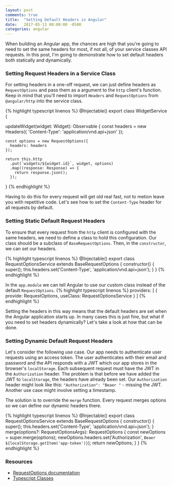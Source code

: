 ```yaml
---
layout: post
comments: true
title:  "Setting Default Headers in Angular"
date:   2017-05-13 00:00:00 -0500
categories: angular
---
```


When building an Angular app, the chances are high that you're going to 
need to set the same headers for most, if not all, of your service 
classes API requests. In this post, I'm going to demonstrate how to set
default headers both statically and dynamically.

### Setting Request Headers in a Service Class ###
For setting headers in a one-off request, we can just define headers as
`RequestOptions` and pass them as a argument to the `http` client's function. Keep in
mind that you'll need to import `Headers` and `RequestOptions` from `@angular/http`
into the service class.

{% highlight typescript linenos %}
@Injectable()
export class WidgetService {

  updateWidget(widget: Widget): Observable<Widget> {
    const headers = new Headers({
      'Content-Type': 'application/vnd.api+json'
    });

    const options = new RequestOptions({
      headers: headers
    });

    return this.http
      .put(`widgets/${widget.id}`, widget, options)
      .map((response: Response) => {
        return response.json();
      });
  }
{% endhighlight %}

Having to do this for every request will get old real fast, not to metion leave you with 
repetitive code. Let's see how to set the `Content-Type` header for all requests by default.

### Setting Static Default Request Headers ###
To ensure that every request from the `http` client is configured with the same headers, we 
need to define a class to hold this configuration. Our class should be a subclass of 
`BaseRequestOptions`.  Then, in the `constructor`, we can set our headers.

{% highlight typescript linenos %}
@Injectable()
export class RequestOptionsService extends BaseRequestOptions {
  constructor() {
    super();
    this.headers.set('Content-Type', 'application/vnd.api+json');
  }
}
{% endhighlight %}

In the `app.module` we can tell Angular to use our custom class instead of 
the default `RequestOptions`.
{% highlight typescript linenos %}
providers: [
    { provide: RequestOptions, useClass: RequestOptionsService }
  ]
{% endhighlight %}

Setting the headers in this way means that the default headers are set when the Angular
application starts up.  In many cases this is just fine, but what if you need to set
headers dynamically?  Let's take a look at how that can be done.

### Setting Dynamic Default Request Headers ###
Let's consider the following use case.  Our app needs to authenticate user requests using an
access token.  The user authenticates with their email and password and the API responds with
a JWT which our app stores in the browser's `localStorage`. Each subsequent request must have
the JWT in the `Authorization` header.  The problem is that before we have added the JWT to
`localStorage`, the headers have already been set.  Our `Authorization` header might look like
this: `"Authorization": "Beaer "` - missing the JWT.  Another use case might involve setting a timestamp. 

The solution is to override the `merge` function.  Every request merges options so we can define 
our dynamic headers there.

{% highlight typescript linenos %}
@Injectable()
export class RequestOptionsService extends BaseRequestOptions {
  constructor() {
    super();
    this.headers.set('Content-Type', 'application/vnd.api+json');
  }
  merge(options?: RequestOptionsArgs): RequestOptions {
    const newOptions = super.merge(options);
    newOptions.headers.set('Authorization',
                           `Beaer ${localStorage.getItem('app-token')}`);
    return newOptions;
  }
}
{% endhighlight %}

### Resources ###
- [RequestOptions documentation](https://angular.io/docs/ts/latest/api/http/index/RequestOptions-class.html)
- [Typescript Classes](https://www.typescriptlang.org/docs/handbook/classes.html)
